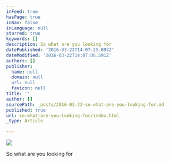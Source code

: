 ```yaml
---
inFeed: true
hasPage: true
inNav: false
inLanguage: null
starred: true
keywords: []
description: So what are you looking for
datePublished: '2016-03-22T14:07:25.893Z'
dateModified: '2016-03-22T14:07:06.591Z'
authors: []
publisher:
  name: null
  domain: null
  url: null
  favicon: null
title: ''
author: []
sourcePath: _posts/2016-03-22-so-what-are-you-looking-for.md
published: true
url: so-what-are-you-looking-for/index.html
_type: Article

---
```

![](https://the-grid-user-content.s3-us-west-2.amazonaws.com/3e863ad6-c0fd-42a9-97e8-12d196031c91.gif)

So what are you looking for